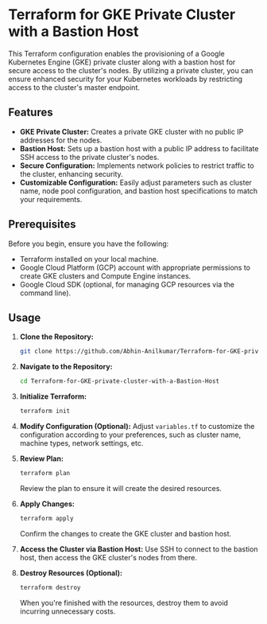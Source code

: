 # Terraform for GKE Private Cluster with a Bastion Host

This Terraform configuration enables the provisioning of a Google Kubernetes Engine (GKE) private cluster along with a bastion host for secure access to the cluster's nodes. By utilizing a private cluster, you can ensure enhanced security for your Kubernetes workloads by restricting access to the cluster's master endpoint.

## Features

- **GKE Private Cluster:** Creates a private GKE cluster with no public IP addresses for the nodes.
- **Bastion Host:** Sets up a bastion host with a public IP address to facilitate SSH access to the private cluster's nodes.
- **Secure Configuration:** Implements network policies to restrict traffic to the cluster, enhancing security.
- **Customizable Configuration:** Easily adjust parameters such as cluster name, node pool configuration, and bastion host specifications to match your requirements.

## Prerequisites

Before you begin, ensure you have the following:

- Terraform installed on your local machine.
- Google Cloud Platform (GCP) account with appropriate permissions to create GKE clusters and Compute Engine instances.
- Google Cloud SDK (optional, for managing GCP resources via the command line).

## Usage

1. **Clone the Repository:**
    ```bash
    git clone https://github.com/Abhin-Anilkumar/Terraform-for-GKE-private-cluster-with-a-Bastion-Host.git
    ```

2. **Navigate to the Repository:**
    ```bash
    cd Terraform-for-GKE-private-cluster-with-a-Bastion-Host
    ```

3. **Initialize Terraform:**
    ```bash
    terraform init
    ```

4. **Modify Configuration (Optional):**
    Adjust `variables.tf` to customize the configuration according to your preferences, such as cluster name, machine types, network settings, etc.

5. **Review Plan:**
    ```bash
    terraform plan
    ```
    Review the plan to ensure it will create the desired resources.

6. **Apply Changes:**
    ```bash
    terraform apply
    ```
    Confirm the changes to create the GKE cluster and bastion host.

7. **Access the Cluster via Bastion Host:**
    Use SSH to connect to the bastion host, then access the GKE cluster's nodes from there.

8. **Destroy Resources (Optional):**
    ```bash
    terraform destroy
    ```
    When you're finished with the resources, destroy them to avoid incurring unnecessary costs.



